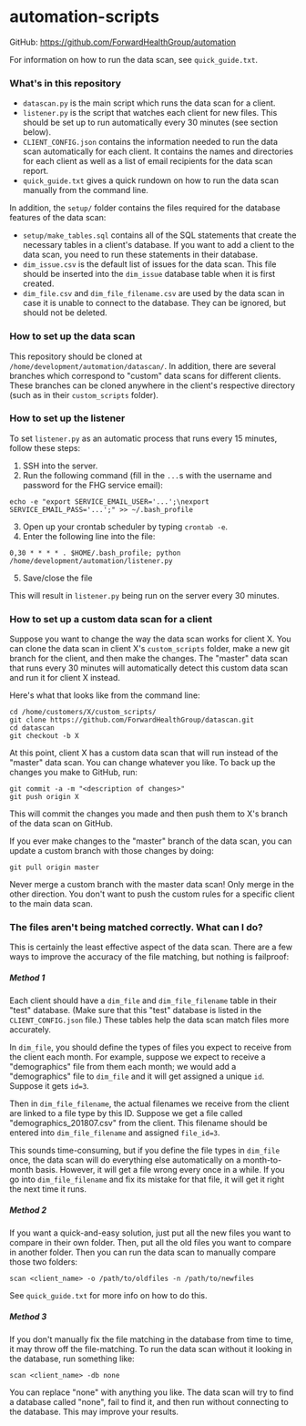 # automation-scripts

GitHub: https://github.com/ForwardHealthGroup/automation

For information on how to run the data scan, see `quick_guide.txt`.

### What's in this repository

* `datascan.py` is the main script which runs the data scan for a client.
* `listener.py` is the script that watches each client for new files. This
should be set up to run automatically every 30 minutes (see section below).
* `CLIENT_CONFIG.json` contains the information needed to run the data scan
automatically for each client. It contains the names and directories for each
client as well as a list of email recipients for the data scan report.
* `quick_guide.txt` gives a quick rundown on how to run the data scan manually
from the command line.

In addition, the `setup/` folder contains the files required for the database
features of the data scan:

* `setup/make_tables.sql` contains all of the SQL statements that create the
necessary tables in a client's database. If you want to add a client to the data
scan, you need to run these statements in their database.
* `dim_issue.csv` is the default list of issues for the data scan. This file
should be inserted into the `dim_issue` database table when it is first created.
* `dim_file.csv` and `dim_file_filename.csv` are used by the data scan in case
it is unable to connect to the database. They can be ignored, but should not be
deleted.

### How to set up the data scan

This repository should be cloned at `/home/development/automation/datascan/`. In
addition, there are several branches which correspond to "custom" data scans for
different clients. These branches can be cloned anywhere in the client's
respective directory (such as in their `custom_scripts` folder).

### How to set up the listener

To set `listener.py` as an automatic process that runs every 15 minutes, follow
these steps:

1. SSH into the server.
2. Run the following command (fill in the `...`s with the username and password
for the FHG service email):

```
echo -e "export SERVICE_EMAIL_USER='...';\nexport SERVICE_EMAIL_PASS='...';" >> ~/.bash_profile
```

3. Open up your crontab scheduler by typing `crontab -e`.
4. Enter the following line into the file:

```
0,30 * * * * . $HOME/.bash_profile; python /home/development/automation/listener.py
```

5. Save/close the file

This will result in `listener.py` being run on the server every 30 minutes.

### How to set up a custom data scan for a client

Suppose you want to change the way the data scan works for client X. You can
clone the data scan in client X's `custom_scripts` folder, make a new git branch
for the client, and then make the changes. The "master" data scan that runs
every 30 minutes will automatically detect this custom data scan and run it for
client X instead.

Here's what that looks like from the command line:
```
cd /home/customers/X/custom_scripts/
git clone https://github.com/ForwardHealthGroup/datascan.git
cd datascan
git checkout -b X
```
At this point, client X has a custom data scan that will run instead of the
"master" data scan. You can change whatever you like. To back up the changes you
make to GitHub, run:
```
git commit -a -m "<description of changes>"
git push origin X
```
This will commit the changes you made and then push them to X's branch of the
data scan on GitHub.

If you ever make changes to the "master" branch of the data scan, you can update
a custom branch with those changes by doing:
```
git pull origin master
```
Never merge a custom branch with the master data scan! Only merge in the other
direction. You don't want to push the custom rules for a specific client to the
main data scan.

### The files aren't being matched correctly. What can I do?

This is certainly the least effective aspect of the data scan. There are a few
ways to improve the accuracy of the file matching, but nothing is failproof:

##### Method 1

Each client should have a `dim_file` and `dim_file_filename` table in their
"test" database. (Make sure that this "test" database is listed in the
`CLIENT_CONFIG.json` file.) These tables help the data scan match files more 
accurately.

In `dim_file`, you should define the types of files you expect to receive from
the client each month. For example, suppose we expect to receive a
"demographics" file from them each month; we would add a "demographics" file to
`dim_file` and it will get assigned a unique `id`. Suppose it gets `id=3`.

Then in `dim_file_filename`, the actual filenames we receive from the client are
linked to a file type by this ID. Suppose we get a file called
"demographics_201807.csv" from the client. This filename should be entered into
`dim_file_filename` and assigned `file_id=3`.

This sounds time-consuming, but if you define the file types in `dim_file` once,
the data scan will do everything else automatically on a month-to-month basis.
However, it will get a file wrong every once in a while. If you go into
`dim_file_filename` and fix its mistake for that file, it will get it right the
next time it runs.

##### Method 2

If you want a quick-and-easy solution, just put all the new files you want to
compare in their own folder. Then, put all the old files you want to compare in
another folder. Then you can run the data scan to manually compare those two
folders:
```
scan <client_name> -o /path/to/oldfiles -n /path/to/newfiles
```
See `quick_guide.txt` for more info on how to do this.

##### Method 3

If you don't manually fix the file matching in the database from time to time,
it may throw off the file-matching. To run the data scan without it looking in
the database, run something like:
```
scan <client_name> -db none
```
You can replace "none" with anything you like. The data scan will try to find a
database called "none", fail to find it, and then run without connecting to the
database. This may improve your results.

